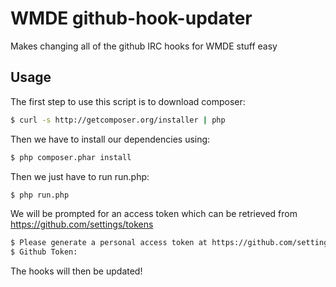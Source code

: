 WMDE github-hook-updater
==================

Makes changing all of the github IRC hooks for WMDE stuff easy

## Usage

The first step to use this script is to download composer:

```bash
$ curl -s http://getcomposer.org/installer | php
```

Then we have to install our dependencies using:
```bash
$ php composer.phar install
```

Then we just have to run run.php:
```bash
$ php run.php
```

We will be prompted for an access token which can be retrieved from https://github.com/settings/tokens
```bash
$ Please generate a personal access token at https://github.com/settings/tokens
$ Github Token:
```

The hooks will then be updated!
